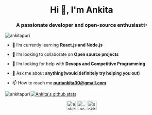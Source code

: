 <h1 align="center">Hi 👋, I'm Ankita</h1>
<h3 align="center">A passionate developer and open-source enthusiast✨</h3>

<p align="left"> <img src="https://komarev.com/ghpvc/?username=ankitapuri" alt="ankitapuri" /> </p>


- 🌱 I’m currently learning **React.js and Node.js**

- 👯 I’m looking to collaborate on **Open source projects**

- 🤝 I’m looking for help with **Devops and Competitive Programming**

- 💬 Ask me about **anything(would definitely try helping you out)**

- 📫 How to reach me **puriankita30@gmail.com**

<!--<p align="left"><img src="https://www.vectorlogo.zone/logos/gnu_bash/gnu_bash-icon.svg" alt="bash" width="40" height="40"/> <img src="https://devicons.github.io/devicon/devicon.git/icons/bootstrap/bootstrap-plain.svg" alt="bootstrap" width="40" height="40"/> <img src="https://devicons.github.io/devicon/devicon.git/icons/c/c-original.svg" alt="c" width="40" height="40"/> <img src="https://devicons.github.io/devicon/devicon.git/icons/cplusplus/cplusplus-original.svg" alt="cplusplus" width="40" height="40"/> <img src="https://devicons.github.io/devicon/devicon.git/icons/css3/css3-original-wordmark.svg" alt="css3" width="40" height="40"/> <img src="https://www.vectorlogo.zone/logos/git-scm/git-scm-icon.svg" alt="git" width="40" height="40"/> <img src="https://devicons.github.io/devicon/devicon.git/icons/html5/html5-original-wordmark.svg" alt="html5" width="40" height="40"/> <img src="https://www.vectorlogo.zone/logos/adobe_illustrator/adobe_illustrator-icon.svg" alt="illustrator" width="40" height="40"/> <img src="https://devicons.github.io/devicon/devicon.git/icons/javascript/javascript-original.svg" alt="javascript" width="40" height="40"/> <img src="https://devicons.github.io/devicon/devicon.git/icons/linux/linux-original.svg" alt="linux" width="40" height="40"/> <img src="https://devicons.github.io/devicon/devicon.git/icons/postgresql/postgresql-original-wordmark.svg" alt="postgresql" width="40" height="40"/> <img src="https://devicons.github.io/devicon/devicon.git/icons/python/python-original.svg" alt="python" width="40" height="40"/></p>-->

<p><img align="left" src="https://github-readme-stats.vercel.app/api/top-langs/?username=ankitapuri&layout=compact" alt="ankitapuri" /></p>

>>[![Ankita's github stats](https://github-readme-stats.vercel.app/api?username=ankitapuri&count_private=true&include_all_commits=true&theme=radical)](https://google.com)

<p align="center">
<a href="https://linkedin.com/in/ankita-puri-2702ab190" target="blank"><img align="center" src="https://cdn.jsdelivr.net/npm/simple-icons@3.0.1/icons/linkedin.svg" alt="ankita-puri-2702ab190" height="30" width="30" /></a>
<a href="https://instagram.com/_.ankita_.01" target="blank"><img align="center" src="https://cdn.jsdelivr.net/npm/simple-icons@3.0.1/icons/instagram.svg" alt="_.ankita_.01" height="30" width="30" /></a>
<a href="https://www.hackerrank.com/ankita_05" target="blank"><img align="center" src="https://cdn.jsdelivr.net/npm/simple-icons@3.0.1/icons/hackerrank.svg" alt="ankita_05" height="30" width="30" /></a>
</p>
